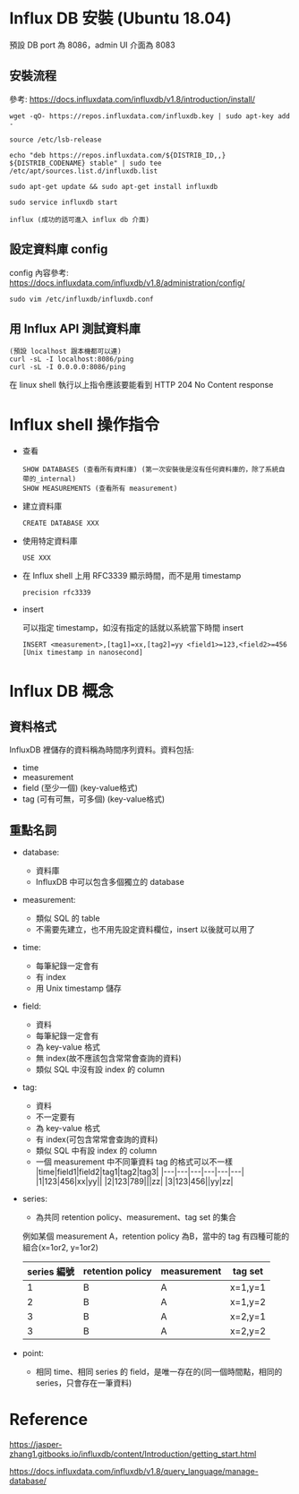 # Influx DB 安裝 (Ubuntu 18.04)

預設 DB port 為 8086，admin UI 介面為 8083

## 安裝流程

參考: https://docs.influxdata.com/influxdb/v1.8/introduction/install/

```
wget -qO- https://repos.influxdata.com/influxdb.key | sudo apt-key add -

source /etc/lsb-release

echo "deb https://repos.influxdata.com/${DISTRIB_ID,,} ${DISTRIB_CODENAME} stable" | sudo tee /etc/apt/sources.list.d/influxdb.list

sudo apt-get update && sudo apt-get install influxdb

sudo service influxdb start

influx (成功的話可進入 influx db 介面)
```

## 設定資料庫 config

config 內容參考: https://docs.influxdata.com/influxdb/v1.8/administration/config/

```
sudo vim /etc/influxdb/influxdb.conf
```

## 用 Influx API 測試資料庫

```
(預設 localhost 跟本機都可以連)
curl -sL -I localhost:8086/ping
curl -sL -I 0.0.0.0:8086/ping
```

在 linux shell 執行以上指令應該要能看到 HTTP 204 No Content response

# Influx shell 操作指令

- 查看

  ```
  SHOW DATABASES (查看所有資料庫) (第一次安裝後是沒有任何資料庫的，除了系統自帶的_internal)
  SHOW MEASUREMENTS (查看所有 measurement)
  ```

- 建立資料庫

  ```
  CREATE DATABASE XXX
  ```

- 使用特定資料庫

  ```
  USE XXX
  ```

- 在 Influx shell 上用 RFC3339 顯示時間，而不是用 timestamp

  ```
  precision rfc3339
  ```

- insert

  可以指定 timestamp，如沒有指定的話就以系統當下時間 insert
  
  ```
  INSERT <measurement>,[tag1]=xx,[tag2]=yy <field1>=123,<field2>=456 [Unix timestamp in nanosecond]
  ```

# Influx DB 概念 

## 資料格式

InfluxDB 裡儲存的資料稱為時間序列資料。資料包括: 

- time 
- measurement
- field (至少一個) (key-value格式)
- tag (可有可無，可多個) (key-value格式)

## 重點名詞

- database: 
  - 資料庫
  - InfluxDB 中可以包含多個獨立的 database

- measurement: 
  - 類似 SQL 的 table
  - 不需要先建立，也不用先設定資料欄位，insert 以後就可以用了

- time: 
  - 每筆紀錄一定會有
  - 有 index
  - 用 Unix timestamp 儲存

- field: 
  - 資料
  - 每筆紀錄一定會有
  - 為 key-value 格式
  - 無 index(故不應該包含常常會查詢的資料)
  - 類似 SQL 中沒有設 index 的 column

- tag: 
  - 資料
  - 不一定要有
  - 為 key-value 格式
  - 有 index(可包含常常會查詢的資料)
  - 類似 SQL 中有設 index 的 column
  - 一個 measurement 中不同筆資料 tag 的格式可以不一樣
    |time|field1|field2|tag1|tag2|tag3|
    |---|---|---|---|---|---|
    |1|123|456|xx|yy||
    |2|123|789|||zz|
    |3|123|456||yy|zz|

- series: 
  - 為共同 retention policy、measurement、tag set 的集合

  例如某個 measurement A，retention policy 為B，當中的 tag 有四種可能的組合(x=1or2, y=1or2)

  |series 編號|retention policy|measurement|tag set|
  |---|---|---|---|
  |1|B|A|x=1,y=1|
  |2|B|A|x=1,y=2|
  |3|B|A|x=2,y=1|
  |3|B|A|x=2,y=2|
  
- point: 
  - 相同 time、相同 series 的 field，是唯一存在的(同一個時間點，相同的 series，只會存在一筆資料)

# Reference

https://jasper-zhang1.gitbooks.io/influxdb/content/Introduction/getting_start.html

https://docs.influxdata.com/influxdb/v1.8/query_language/manage-database/
